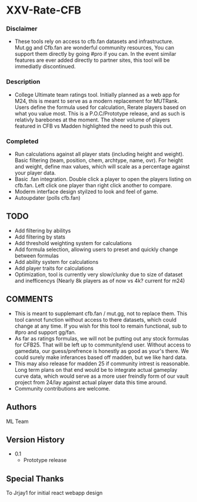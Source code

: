 # XXV-Rate-CFB


### Disclaimer

* These tools rely on access to cfb.fan datasets and infrastructure. Mut.gg and Cfb.fan are wonderful community resources, You can support them directly by going #pro if you can. In the event similar features are ever added directly to partner sites, this tool will be immediatly discontinued. 

### Description

* College Ultimate team ratings tool. Initially planned as a web app for M24, this is meant to serve as a modern replacement for MUTRank. Users define the formula used for calculation, Rerate players based on what you value most. This is a P.O.C/Prototype release, and as such is relativly barebones at the moment. The sheer volume of players featured in CFB vs Madden highlighted the need to push this out.


### Completed

* Run calculations against all player stats (including height and weight). Basic filtering (team, position, chem, archtype, name, ovr). For height and weight, define max values, which will scale as a percentage against your player data.
* Basic .fan integration. Double click a player to open the players listing on cfb.fan. Left click one player than right click another to compare.
* Moderm interface design styilzed to look and feel of game.
* Autoupdater (polls cfb.fan)

## TODO

* Add filtering by abilitys
* Add filtering by stats
* Add threshold weighting system for calculations
* Add formula selection, allowing users to preset and quickly change between formulas
* Add ability system for calculations
* Add player traits for calculations
* Optimization, tool is currently very slow/clunky due to size of dataset and inefficencys (Nearly 8k players as of now vs 4k? current for m24)

## COMMENTS 
* This is meant to supplemant cfb.fan / mut.gg, not to replace them. This tool cannot function without access to there datasets, which could change at any time. If you wish for this tool to remain functional, sub to #pro and support gg/fan.
* As far as ratings formulas, we will not be putting out any stock formulas for CFB25. That will be left up to community/end user. Without access to gamedata, our guess/prefrence is honestly as good as your's there. We could surely make inferances based off madden, but we like hard data.
* This may also release for madden 25 if community intrest is reasonable. Long term plans on that end would be to integrate actual gameplay curve data, which would serve as a more user freindly form of our vault project from 24/lay against actual player data this time around.
* Community contributions are welcome.

## Authors
ML Team

## Version History
* 0.1
    * Prototype release

## Special Thanks
To Jrjay1 for initial react webapp design

